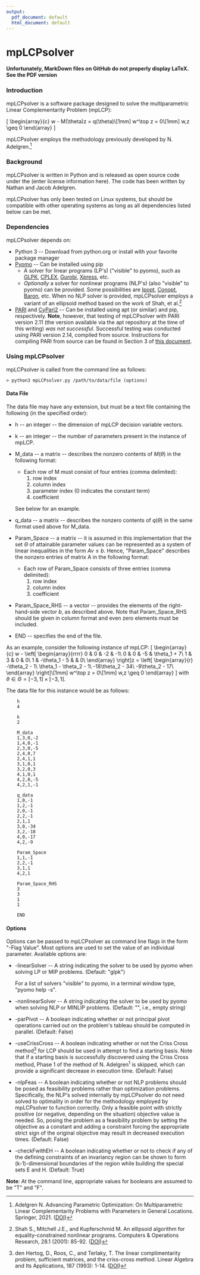 ```yaml
---
output:
  pdf_document: default
  html_document: default
---
```

# mpLCPsolver

**Unfortunately, MarkDown files on GitHub do not properly display LaTeX. See the PDF version**

### Introduction

mpLCPsolver is a software package designed to solve the multiparametric Linear Complementarity Problem (mpLCP):

\[
\begin{array}{c}
w - M(\theta)z = q(\theta)\\[1mm]
w^\top z = 0\\[1mm]
w,z \geq 0
\end{array}
\]

mpLCPsolver employs the methodology previously developed by N. Adelgren.[^fn1]



### Background

mpLCPsolver is written in Python and is released as open source code under the (enter license information here).
The code has been written by Nathan and Jacob Adelgren.

mpLCPsolver has only been tested on Linux systems, but should be compatible with other operating systems as long as all dependencies listed below can be met.

### Dependencies

mpLCPsolver depends on:

- Python 3 -- Download from python.org or install with your favorite package manager
- [Pyomo](http://www.pyomo.org/) -- Can be installed using pip
  - A solver for linear programs (LP's) ("visible" to pyomo), such as [GLPK](https://www.gnu.org/software/glpk/), [CPLEX](https://www.ibm.com/analytics/cplex-optimizer), [Gurobi](https://www.gurobi.com/), [Xpress](https://www.fico.com/en/products/fico-xpress-optimization), etc.
  - *Optionally* a solver for nonlinear programs (NLP's) (also "visible" to pyomo) can be provided. Some possibilities are [Ipopt](https://coin-or.github.io/Ipopt/), [Conopt](http://www.conopt.com/), [Baron](https://minlp.com/baron-solver), etc. When no NLP solver is provided, mpLCPsolver employs a variant of an ellipsoid method based on the work of Shah, et al.[^fn2]
- [PARI](https://pari.math.u-bordeaux.fr/) and [CyPari2](https://cypari2.readthedocs.io/en/latest/) -- Can be installed using apt (or similar) and pip, respectively. **Note**, however, that testing of mpLCPsolver with PARI version 2.11 (the version available via the apt repository at the time of this writing) *was not successful*. Successful testing was conducted using PARI version 2.14, compiled from source. Instructions for compiling PARI from source can be found in Section 3 of [this document](https://pari.math.u-bordeaux.fr/PDF/PARIwithWindows.pdf).

### Using mpLCPsolver

mpLCPsolver is called from the command line as follows:

    > python3 mpLCPsolver.py /path/to/data/file (options)
  
#### Data File

The data file may have any extension, but must be a text file containing the following (in the specified order):

- h -- an integer -- the dimension of mpLCP decision variable vectors.
- k -- an integer -- the number of parameters present in the instance of mpLCP.
- M_data -- a matrix   -- describes the nonzero contents of $M(\theta)$ in the following format:
  - Each row of M must consist of four entries (comma delimited): 
    1. row index
    2. column index
    3. parameter index (0 indicates the constant term)
    4. coefficient
    
  See below for an example.
- q_data -- a matrix   -- describes the nonzero contents of $q(\theta)$ in the same format used above for M_data.
- Param_Space -- a matrix   -- it is assumed in this implementation that the set $\Theta$ of attainable parameter values can be represented as a system of linear inequalities in the form $Av \leq b$. Hence, "Param_Space" describes the nonzero entries of matrix A in the following format:
  - Each row of Param_Space consists of three entries (comma delimited):
    1. row index
    2. column index
    3. coefficient
- Param_Space_RHS -- a vector   -- provides the elements of the right-hand-side vector $b$, as described above. Note that Param_Space_RHS should be given in column format and even zero elements must be included.
- END -- specifies the end of the file.
                       
As an example, consider the following instance of mpLCP:
\[
\begin{array}{c}
w - \left[
  \begin{array}{rrrr}
  0 & 0             & -2  & -1\\
  0 & 0             & -5  & \theta_1 + 7\\
  1 & 3             & 0   & 0\\
  1 & -\theta_1 - 5 &     & 0\\
  \end{array}
\right]z = \left[
  \begin{array}{r}
  -\theta_2 - 1\\
  \theta_1 - \theta_2 - 1\\
  -18\theta_2 - 34\\
  -9\theta_2 - 17\\
  \end{array}
\right]\\[1mm]
w^\top z = 0\\[1mm]
w,z \geq 0
\end{array}
\]
with $\theta \in \Theta = [-3, 1] \times [-3, 1]$.

The data file for this instance would be as follows:
        
        h 
        4
        
        k
        2
        
        M_data
        1,3,0,-2
        1,4,0,-1
        2,3,0,-5
        2,4,0,7
        2,4,1,1
        3,1,0,1
        3,2,0,3
        4,1,0,1
        4,2,0,-5
        4,2,1,-1
        
        q_data
        1,0,-1
        1,2,-1
        2,0,-1
        2,2,-1
        2,1,1
        3,0,-34
        3,2,-18
        4,0,-17
        4,2,-9
        
        Param_Space
        1,1,-1
        2,2,-1
        3,1,1
        4,2,1
        
        Param_Space_RHS 
        3
        3
        1
        1
        
        END  
  
#### Options

Options can be passed to mpLCPsolver as command line flags in the form "-Flag Value". Most options are used to set the value of an individual parameter. Available options are:

- -linearSolver -- A string indicating the solver to be used by pyomo when solving LP or MIP problems. (Default: "glpk") 
  
  For a list of solvers "visible" to pyomo, in a terminal window type, "pyomo help -s".
- -nonlinearSolver -- A string indicating the solver to be used by pyomo when solving NLP or MINLIP problems. (Default: "", i.e., empty string)
- -parPivot -- A boolean indicating whether or not principal pivot operations carried out on the problem's tableau should be computed in parallel. (Default: False)
- -useCrissCross -- A boolean indicating whether or not the Criss Cross method[^fn3] for LCP should be used in attempt to find a starting basis. Note that if a starting basis is successfully discovered using the Criss Cross method, Phase 1 of the method of N. Adelgren$^1$ is skipped, which can provide a significant decrease in execution time. (Default: False)
- -nlpFeas -- A boolean indicating whether or not NLP problems should be posed as feasibility problems rather than optimization problems. Specifically, the NLP's solved internally by mpLCPsolver do not need solved to optimality in order for the methodology employed by mpLCPsolver to function correctly. Only a feasible point with strictly positive (or negative, depending on the situation) objective value is needed. So, posing the problem as a feasibility problem by setting the objective as a constant and adding a constraint forcing the appropriate strict sign of the original objective may result in decreased execution times. (Default: False)
- -checkFwithEH -- A boolean indicating whether or not to check if any of the defining constraints of an invariancy region can be shown to form (k-1)-dimensional  boundaries of the region while building the special sets E and H. (Default: True)

**Note**: At the command line, appropriate values for booleans are assumed to be "T" and "F".


[^fn1]: Adelgren N. Advancing Parametric Optimization: On Multiparametric Linear Complementarity Problems with Parameters in General Locations. Springer, 2021. ([DOI](https://doi.org/10.1007/978-3-030-61821-6))
[^fn2]: Shah S., Mitchell J.E., and Kupferschmid M. An ellipsoid algorithm for equality-constrained nonlinear programs. Computers \& Operations Research, 28.1 (2001): 85-92. ([DOI](https://doi.org/10.1016/S0305-0548(99)00096-9))
[^fn3]: den Hertog, D., Roos, C., and Terlaky, T. The linear complimentarity problem, sufficient matrices, and the criss-cross method. Linear Algebra and Its Applications, 187 (1993): 1-14. ([DOI](https://doi.org/10.1016/0024-3795(93)90124-7))
